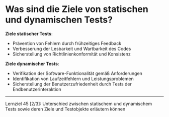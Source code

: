# Was sind die Ziele von statischen und dynamischen Tests?

**Ziele statischer Tests**:
- Prävention von Fehlern durch frühzeitiges Feedback
- Verbesserung der Lesbarkeit und Wartbarkeit des Codes
- Sicherstellung von Richtlinienkonformität und Konsistenz

**Ziele dynamischer Tests**:
- Verifikation der Software-Funktionalität gemäß Anforderungen
- Identifikation von Laufzeitfehlern und Leistungsproblemen
- Sicherstellung der Benutzerzufriedenheit durch Tests der Endbenutzerinteraktion

---

Lernziel 45 \[2/3\]: Unterschied zwischen statischem und dynamischem Tests sowie deren Ziele und Testobjekte erläutern können
